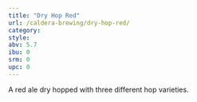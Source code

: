```yaml
---
title: "Dry Hop Red"
url: /caldera-brewing/dry-hop-red/
category: 
style: 
abv: 5.7
ibu: 0
srm: 0
upc: 0
---
```

A red ale dry hopped with three different hop varieties.
